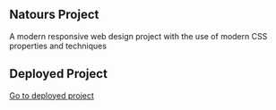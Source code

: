 ## Natours Project

A modern responsive web design project with the use of modern CSS properties and techniques

## Deployed Project

[Go to deployed project](https://alley-natours.netlify.app/)
